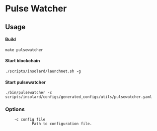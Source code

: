 Pulse Watcher
===============

Usage
----------
#### Build

    make pulsewatcher

#### Start blockchain

    ./scripts/insolard/launchnet.sh -g

#### Start pulsewatcher

    ./bin/pulsewatcher -c scripts/insolard/configs/generated_configs/utils/pulsewatcher.yaml

### Options

        -c config file
                Path to configuration file.

